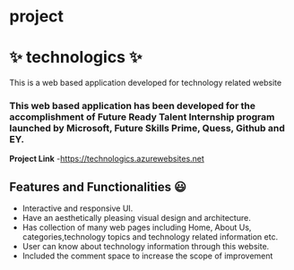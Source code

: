 # project
# ✨ technologics ✨

This is a web based application developed for technology related website

### This web based application has been developed for the accomplishment of Future Ready Talent Internship program launched by Microsoft, Future Skills Prime, Quess, Github and EY.


**Project Link** -https://technologics.azurewebsites.net

## Features and Functionalities 😃

- Interactive and responsive UI.
- Have an aesthetically pleasing visual design and architecture.
- Has collection of many web pages including Home, About Us, categories,technology topics and technology related information etc.
- User can know about technology information through this website.
- Included the comment space to increase the scope of improvement 
